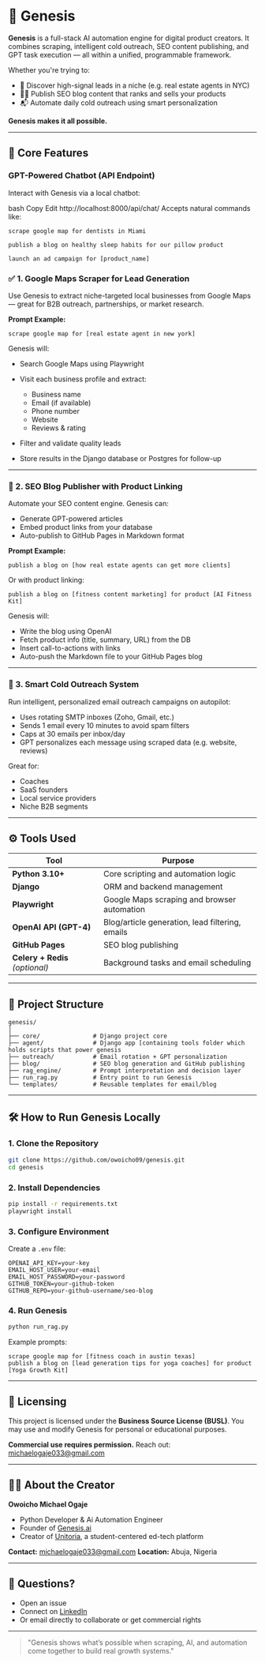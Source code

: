 # 🧠 Genesis

**Genesis** is a full-stack AI automation engine for digital product creators.
It combines scraping, intelligent cold outreach, SEO content publishing, and GPT task execution — all within a unified, programmable framework.

Whether you're trying to:

* 🚀 Discover high-signal leads in a niche (e.g. real estate agents in NYC)
* ✍🏾 Publish SEO blog content that ranks and sells your products
* 📬 Automate daily cold outreach using smart personalization

**Genesis makes it all possible.**

---

## 🚀 Core Features


### GPT-Powered Chatbot (API Endpoint)
Interact with Genesis via a local chatbot:

bash
Copy
Edit
http://localhost:8000/api/chat/
Accepts natural commands like:
```
scrape google map for dentists in Miami

publish a blog on healthy sleep habits for our pillow product

launch an ad campaign for [product_name]
```

### ✅ 1. Google Maps Scraper for Lead Generation

Use Genesis to extract niche-targeted local businesses from Google Maps — great for B2B outreach, partnerships, or market research.

**Prompt Example:**

```
scrape google map for [real estate agent in new york]
```

Genesis will:

* Search Google Maps using Playwright
* Visit each business profile and extract:

  * Business name
  * Email (if available)
  * Phone number
  * Website
  * Reviews & rating
* Filter and validate quality leads
* Store results in the Django database or Postgres for follow-up

---

### 📝 2. SEO Blog Publisher with Product Linking

Automate your SEO content engine. Genesis can:

* Generate GPT-powered articles
* Embed product links from your database
* Auto-publish to GitHub Pages in Markdown format

**Prompt Example:**

```
publish a blog on [how real estate agents can get more clients]
```

Or with product linking:

```
publish a blog on [fitness content marketing] for product [AI Fitness Kit]
```

Genesis will:

* Write the blog using OpenAI
* Fetch product info (title, summary, URL) from the DB
* Insert call-to-actions with links
* Auto-push the Markdown file to your GitHub Pages blog

---

### 📩 3. Smart Cold Outreach System

Run intelligent, personalized email outreach campaigns on autopilot:

* Uses rotating SMTP inboxes (Zoho, Gmail, etc.)
* Sends 1 email every 10 minutes to avoid spam filters
* Caps at 30 emails per inbox/day
* GPT personalizes each message using scraped data (e.g. website, reviews)

Great for:

* Coaches
* SaaS founders
* Local service providers
* Niche B2B segments

---

## ⚙️ Tools Used

| Tool                            | Purpose                                         |
| ------------------------------- | ----------------------------------------------- |
| **Python 3.10+**                | Core scripting and automation logic             |
| **Django**                      | ORM and backend management                      |
| **Playwright**                  | Google Maps scraping and browser automation     |
| **OpenAI API (GPT-4)**          | Blog/article generation, lead filtering, emails |
| **GitHub Pages**                | SEO blog publishing                             |
| **Celery + Redis** *(optional)* | Background tasks and email scheduling           |

---

## 📁 Project Structure

```
genesis/
│
├── core/               # Django project core
├── agent/              # Django app [containing tools folder which holds scripts that power genesis
├── outreach/           # Email rotation + GPT personalization
├── blog/               # SEO blog generation and GitHub publishing
├── rag_engine/         # Prompt interpretation and decision layer
├── run_rag.py          # Entry point to run Genesis
└── templates/          # Reusable templates for email/blog
```

---

## 🛠 How to Run Genesis Locally

### 1. Clone the Repository

```bash
git clone https://github.com/owoicho09/genesis.git
cd genesis
```

### 2. Install Dependencies

```bash
pip install -r requirements.txt
playwright install
```

### 3. Configure Environment

Create a `.env` file:

```
OPENAI_API_KEY=your-key
EMAIL_HOST_USER=your-email
EMAIL_HOST_PASSWORD=your-password
GITHUB_TOKEN=your-github-token
GITHUB_REPO=your-github-username/seo-blog
```

### 4. Run Genesis

```bash
python run_rag.py
```

Example prompts:

```
scrape google map for [fitness coach in austin texas]
publish a blog on [lead generation tips for yoga coaches] for product [Yoga Growth Kit]
```

---

## 📌 Licensing

This project is licensed under the **Business Source License (BUSL)**.
You may use and modify Genesis for personal or educational purposes.

**Commercial use requires permission.**
Reach out: [michaelogaje033@gmail.com](mailto:michaelogaje033@gmail.com)

---

## 🙋‍♂️ About the Creator

**Owoicho Michael Ogaje**

* Python Developer & Ai Automation Engineer
* Founder of [Genesis.ai](https://github.com/owoicho09/genesis)
* Creator of [Unitoria](https://unitoriamvp.vercel.app/), a student-centered ed-tech platform

**Contact:** [michaelogaje033@gmail.com](mailto:michaelogaje033@gmail.com)
**Location:** Abuja, Nigeria

---

## 💬 Questions?

* Open an issue
* Connect on [LinkedIn](https://www.linkedin.com/in/michael-ogaje-862765377/)
* Or email directly to collaborate or get commercial rights

---

> "Genesis shows what’s possible when scraping, AI, and automation come together to build real growth systems."
